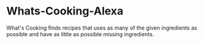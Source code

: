 # Whats-Cooking-Alexa
What's Cooking finds recipes that uses as many of the given ingredients as possible and have as little as possible missing ingredients.
